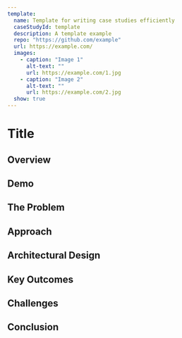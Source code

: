 ```yaml
---
template:
  name: Template for writing case studies efficiently
  caseStudyId: template
  description: A template example
  repo: "https://github.com/example"
  url: https://example.com/
  images:
    - caption: "Image 1"
      alt-text: ""
      url: https://example.com/1.jpg
    - caption: "Image 2"
      alt-text: ""
      url: https://example.com/2.jpg
  show: true
---
```


# Title

## Overview

## Demo

## The Problem

## Approach

## Architectural Design

## Key Outcomes

## Challenges

## Conclusion
